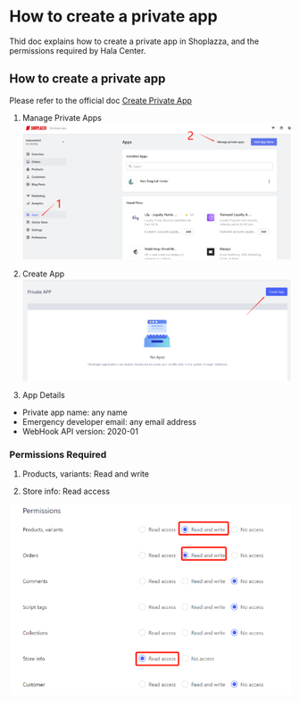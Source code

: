 # How to create a private app

Thid doc explains how to create a private app in Shoplazza, and the permissions required by Hala Center.

## How to create a private app
Please refer to the official doc [Create Private App](https://www.shoplazza.dev/reference/create-an-app#private-app)

1. Manage Private Apps
![Manage private apps](https://github.com/NightWuYo/HalaDoc/blob/main/en/images/shoplazza_manage_apps.png?raw=true)

2. Create App
![Manage private apps](https://github.com/NightWuYo/HalaDoc/blob/main/en/images/shoplazza_create_app.png?raw=true)

3. App Details
- Private app name: any name
- Emergency developer email: any email address
- WebHook API version: 2020-01

### Permissions Required

1. Products, variants: Read and write

2. Store info: Read access

![Permissions Required](https://github.com/NightWuYo/HalaDoc/blob/main/en/images/shoplazza_permissions.png?raw=true)
